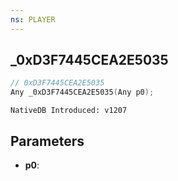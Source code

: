 ```yaml
---
ns: PLAYER
---
```

## _0xD3F7445CEA2E5035

```c
// 0xD3F7445CEA2E5035
Any _0xD3F7445CEA2E5035(Any p0);
```

```
NativeDB Introduced: v1207
```

## Parameters
* **p0**:
